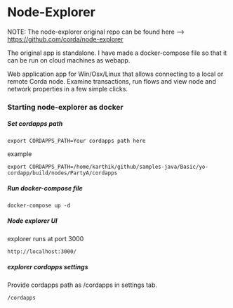# Node-Explorer

NOTE: The node-explorer original repo can be found here --> https://github.com/corda/node-explorer

The original app is standalone. I have made a docker-compose file so that it can be run on cloud machines as webapp.

Web application app for Win/Osx/Linux that allows connecting to a local or remote Corda node. Examine transactions, run flows and view node and network properties in a few simple clicks.

### Starting node-explorer as docker

##### Set cordapps path

```
export CORDAPPS_PATH=Your cordapps path here
```
example

```
export CORDAPPS_PATH=/home/karthik/github/samples-java/Basic/yo-cordapp/build/nodes/PartyA/cordapps
```


##### Run docker-compose file

```
docker-compose up -d
```

##### Node explorer UI

explorer runs at port 3000

```
http://localhost:3000/
```


##### explorer cordapps settings

Provide cordapps path as /cordapps in settings tab.

```
/cordapps
```
